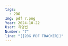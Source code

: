 ```yaml
---
tags:
  - 2DG
Img: pdf 7.png
Year: 2024-10-22
User: 유영빈
Number: "7"
line: "[[2DG_PDF TRACKER]]"
---
```


